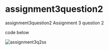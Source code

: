 # assignment3question2
assignment3question2
Assignment 3 question 2

code below

![assignment3q2ss](https://user-images.githubusercontent.com/98852439/206556603-365a4a65-45ef-445e-bf1b-de56c689169c.png)
